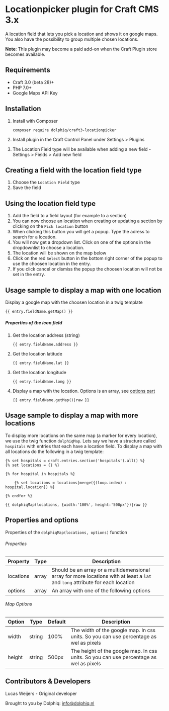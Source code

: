 # Locationpicker plugin for Craft CMS 3.x

A location field that lets you pick a location and shows it on google maps.
You also have the possibility to group multiple chosen locations.

**Note**: This plugin may become a paid add-on when the Craft Plugin store becomes available.

## Requirements
* Craft 3.0 (beta 28)+
* PHP 7.0+
* Google Maps API Key

## Installation

1. Install with Composer
    
       composer require dolphiq/craft3-locationpicker
       
2. Install plugin in the Craft Control Panel under Settings > Plugins
3. The Location Field type will be available when adding a new field - Settings > Fields > Add new field

## Creating a field with the location field type
1. Choose the `Location Field` type
2. Save the field

## Using the location field type
1. Add the field to a field layout (for example to a section)
2. You can now choose an location when creating or updating a section by clicking on the `Pick location` button
3. When clicking this button you will get a popup. Type the adress to search for a location.
4. You will now get a dropdown list. Click on one of the options in the dropdownlist to choose a location.
4. The location will be shown on the map below
5. Click on the red `Select` button in the bottom right corner of the popup to use the choosen location in the entry.
6. If you click cancel or dismiss the popup the choosen location will not be set in the entry.

## Usage sample to display a map with one location 
Display a google map with the choosen location in a twig template
```twig
{{ entry.fieldName.getMap() }}
```

##### Properties of the icon field
1. Get the location address (string) 
    
       {{ entry.fieldName.address }}
    
2. Get the location latitude 

       {{ entry.fieldName.lat }}   
        
2. Get the location longitude 

       {{ entry.fieldName.long }}
       
3. Display a map with the location. Options is an array, see [options part](#map-options)

       {{ entry.fieldName.getMap()|raw }}
       
    
## Usage sample to display a map with more locations
To display more locations on the same map (a marker for every location), we use the twig function `dolphiqMap`.
Lets say we have a structure called `hospitals` with entries that each have a location field. 
To display a map with all locations do the following in a twig template:

```twig
{% set hospitals = craft.entries.section('hospitals').all() %}
{% set locations = {} %}

{% for hospital in hospitals %}

    {% set locations = locations|merge({(loop.index) : hospital.location}) %}
    
{% endfor %}

{{ dolphiqMap(locations, {width:'100%', height:'500px'})|raw }}
```

## Properties and options
Properties of the `dolphiqMap(locations, options)` function

###### Properties
| Property      | Type  | Description                                                                                                                    |
| ------------- | ----- | ------------------------------------------------------------------------------------------------------------------------------ |
| locations     | array | Should be an array or a multidemensional array for more locations with at least a `lat` and `long` attribute for each location |
| options       | array | An array with one of the following options                                                                                     |

###### Map Options
| Option        | Type          | Default | Description                                                                            |
| ------------- | ------------- | ------- | -------------------------------------------------------------------------------------- |
| width         | string        | 100%    | The width of the google map. In css units. So you can use percentage as wel as pixels  |
| height        | string        | 500px   | The height of the google map. In css units. So you can use percentage as wel as pixels |


## Contributors & Developers
   
Lucas Weijers - Original developer 

Brought to you by Dolphiq: info@dolphiq.nl